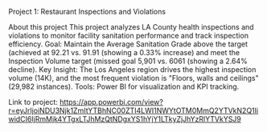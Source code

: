 Project 1: Restaurant Inspections and Violations

About this project
This project analyzes LA County health inspections and violations to monitor facility sanitation performance and track inspection efficiency.
Goal: Maintain the Average Sanitation Grade above the target (achieved at 92.21 vs. 91.91 (showing a 0.33% increase) and meet the Inspection Volume target (missed goal 5,901 vs. 6061 (showing a 2.64% decline).
Key Insight: The Los Angeles region drives the highest inspection volume (14K), and the most frequent violation is "Floors, walls and ceilings" (29,982 instances).
Tools: Power BI for visualization and KPI tracking.





Link to project: https://app.powerbi.com/view?r=eyJrIjoiNDU3Njk1ZmItYTBhNC00ZTI4LWI1NWYtOTM0MmQ2YTVkN2Q1IiwidCI6IjRmMjk4YTgxLTJhMzQtNDgxYS1hYjY1LTkyZjJhYzRlYTVkYSJ9
